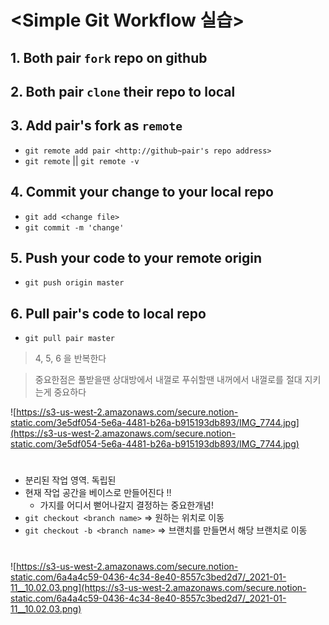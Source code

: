 # <Simple Git Workflow 실습>

## 1. **Both pair `fork` repo on github**

## 2. Both pair `clone` their repo to local

## 3. Add pair's fork as `remote`

- `git remote add pair <http://github~pair's repo address>`
- `git remote` || `git remote -v`

## 4. Commit your change to your local repo

- `git add <change file>`
- `git commit -m 'change'`

## 5. Push your code to your remote origin

- `git push origin master`

## 6. Pull pair's code to local repo

- `git pull pair master`

> 4, 5, 6 을 반복한다

> 중요한점은 풀받을땐 상대방에서 내껄로 푸쉬할땐 내꺼에서 내껄로를 절대 지키는게 중요하다

![https://s3-us-west-2.amazonaws.com/secure.notion-static.com/3e5df054-5e6a-4481-b26a-b915193db893/IMG_7744.jpg](https://s3-us-west-2.amazonaws.com/secure.notion-static.com/3e5df054-5e6a-4481-b26a-b915193db893/IMG_7744.jpg)

# <git branch>

- 분리된 작업 영역. 독립된
- 현재 작업 공간을 베이스로 만들어진다 !!
  - 가지를 어디서 뻗어나갈지 결정하는 중요한개념!
- `git checkout <branch name>` ⇒ 원하는 위치로 이동
- `git checkout -b <branch name>` ⇒ 브랜치를 만들면서 해당 브랜치로 이동

# <git workflow for Project>

![https://s3-us-west-2.amazonaws.com/secure.notion-static.com/6a4a4c59-0436-4c34-8e40-8557c3bed2d7/_2021-01-11__10.02.03.png](https://s3-us-west-2.amazonaws.com/secure.notion-static.com/6a4a4c59-0436-4c34-8e40-8557c3bed2d7/_2021-01-11__10.02.03.png)
